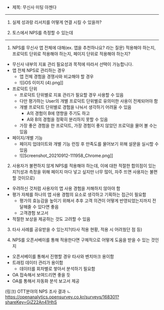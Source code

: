 - 제목: 무신사 미팅 아젠다


---

1. 실제 성과랑 리서치를 어떻게 연결 시킬 수 있을까?



3. 토스에서 NPS를 측정할 수 있는데


---


1. NPS를 무신사 앱 전체에 대해(ex. 앱을 추천하나요? 라는 질문) 적용해야 하는지, 프로덕트 단위로 적용해야 하는지, 페이지 단위로 적용해야 하는지?

- 무신사 내부의 지표 관리 필요성과 목적에 따라서 선택이 가능합니다.
- 앱 전체 NPS로 관리하는 경우
	- 앱 전체 경험을 경쟁사와 비교해야 할 경우
	- ![[iOS 이미지 (4).png]]
- 프로덕트 단위
	- 프로덕트 단위별로 지표 관리가 필요할 경우 사용할 수 있음
	- 다만 평가하는 User의 개별 프로덕트 단위별로 유의미한 사용이 전제되어야 함
	- 개별 프로덕트 단위별로 경험을 나눠서 생각하기 어려울 수 있음
		- A의 경험이 B에 영향을 주기도 하고
		- A와 B의 경험을 정확히 분리하지 못할 수 있음
	- 가장 좋은 경험을 한 프로덕트, 가장 경험이 좋지 않았던 프로덕을 물어 볼 수는 있음 
- 페이지/개별 기능
	- 페이지 업데이트와 개별 기능 런칭 후 만족도를 물어보기 위해 설문을 실시할 수 있음
	- ![[Screenshot_20210912-111958_Chrome.png]]


2. 사용자가 불편하지 않게 NPS를 적용해야 하는데, 이에 대한 적절한 합의점이 있는지?(성과 측정을 위해 페이지 마다 넣고 싶지만 너무 많이, 자주 뜨면 사용자는 불편할 것이므로)
- 우려하신 것처럼 사용자의 앱 사용 경험을 저해하지 않아야 함
- 평가 자체를 하나의 앱 사용 경험의 요소로 생각하고 기획하는 접근이 필요함
	- 평가의 효능감을 높이기 위해서 추후 고객 의견이 어떻게 반영되었는지까지 전달해줄 수 있다면 좋음
	- 고객경험 보고서
- 적절한 보상을 제공하는 것도 고려할 수 있음


3. 타사 사례를 공유받을 수 있는지?(타사 적용 현황, 적용 시 어려웠던 점 등)



4. NPS를 오픈서베이를 통해 적용한다면 구체적으로 어떻게 도움을 받을 수 있는 것인지
- 오픈서베이를 통해서 진행할 경우 타사와 벤치마크 용이함
- 트래킹 데이터 관리가 용이함
	- 데이터를 회차별로 쌓아서 분석하기 필요함
- OA 접속해서 보여드리면 좋을 듯
- OA를 통해서 자동화 분석 보고서 제공

(링크) OTT분야의 NPS 조사 결과
ㄴ https://openanalytics.opensurvey.co.kr/surveys/168301?shareKey=GjZ22An41HhS

